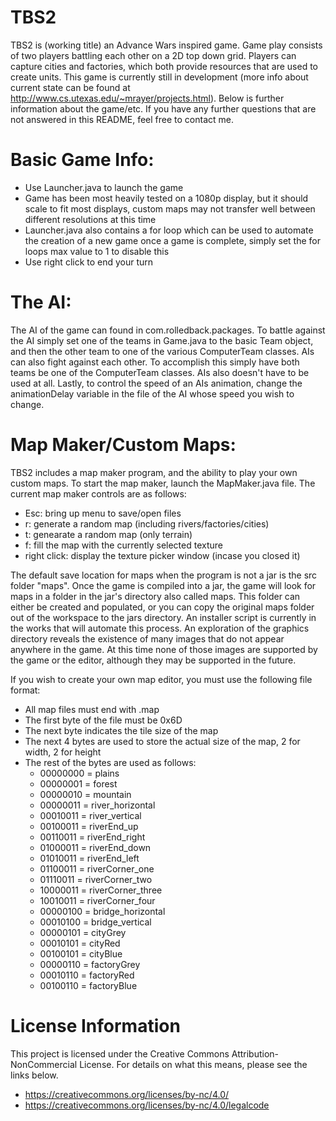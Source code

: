 TBS2
====
TBS2 is (working title) an Advance Wars inspired game. Game play consists of two players battling each other on a 2D top down grid. Players can capture cities and factories, which both provide resources that are used to create units. This game is currently still in development (more info about current state can be found at http://www.cs.utexas.edu/~mrayer/projects.html). Below is further information about the game/etc. If you have any further questions that are not answered in this README, feel free to contact me. 

Basic Game Info:
================
- Use Launcher.java to launch the game
- Game has been most heavily tested on a 1080p display, but it should scale to fit most displays, custom maps may not transfer well between different resolutions at this time
- Launcher.java also contains a for loop which can be used to automate the creation of a new game once a game is complete, simply set the for loops max value to 1 to disable this
- Use right click to end your turn

The AI:
=======

The AI of the game can found in com.rolledback.packages. To battle against the AI simply set one of the teams in Game.java to the basic Team object, and then the other team to one of the various ComputerTeam classes. AIs can also fight against each other. To accomplish this simply have both teams be one of the ComputerTeam classes. AIs also doesn't have to be used at all. Lastly, to control the speed of an AIs animation, change the animationDelay variable in the file of the AI whose speed you wish to change.

Map Maker/Custom Maps:
======================
TBS2 includes a map maker program, and the ability to play your own custom maps. To start the map maker, launch the MapMaker.java file. The current map maker controls are as follows:
- Esc: bring up menu to save/open files
- r: generate a random map (including rivers/factories/cities)
- t: genearate a random map (only terrain)
- f: fill the map with the currently selected texture
- right click: display the texture picker window (incase you closed it)

The default save location for maps when the program is not a jar is the src folder "maps". Once the game is compiled into a jar, the game will look for maps in a folder in the jar's directory also called maps. This folder can either be created and populated, or you can copy the original maps folder out of the workspace to the jars directory. An installer script is currently in the works that will automate this process. An exploration of the graphics directory reveals the existence of many images that do not appear anywhere in the game. At this time none of those images are supported by the game or the editor, although they may be supported in the future.

If you wish to create your own map editor, you must use the following file format:
- All map files must end with .map
- The first byte of the file must be 0x6D
- The next byte indicates the tile size of the map
- The next 4 bytes are used to store the actual size of the map, 2 for width, 2 for height
- The rest of the bytes are used as follows:
  - 00000000 = plains
  - 00000001 = forest
  - 00000010 = mountain 
  - 00000011 = river_horizontal
  - 00010011 = river_vertical
  - 00100011 = riverEnd_up
  - 00110011 = riverEnd_right
  - 01000011 = riverEnd_down
  - 01010011 = riverEnd_left
  - 01100011 = riverCorner_one
  - 01110011 = riverCorner_two
  - 10000011 = riverCorner_three
  - 10010011 = riverCorner_four
  - 00000100 = bridge_horizontal
  - 00010100 = bridge_vertical 
  - 00000101 = cityGrey
  - 00010101 = cityRed
  - 00100101 = cityBlue
  - 00000110 = factoryGrey
  - 00010110 = factoryRed
  - 00100110 = factoryBlue

License Information
====================
This project is licensed under the Creative Commons Attribution-NonCommercial License. For details on what this means, please see the links below.
- https://creativecommons.org/licenses/by-nc/4.0/
- https://creativecommons.org/licenses/by-nc/4.0/legalcode
